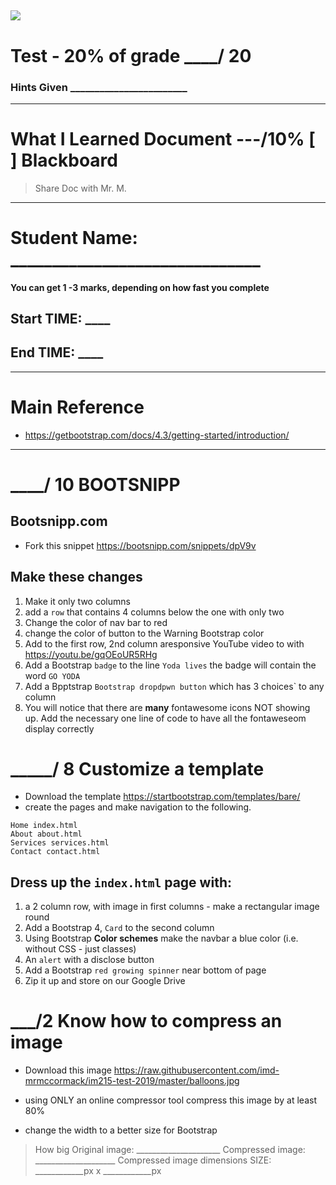 ![](https://media.proprofs.com/images/QM/user_images/1754155/1522408751.png)
---
# Test - 20% of grade       ____/ 20

### Hints Given ________________________
---

# What I Learned Document  ---/10%   [ ] Blackboard
> Share Doc with Mr. M.

----
# Student Name:  ______________________________

#### You can get 1 -3 marks, depending on how fast you complete
## Start TIME: ____
## End TIME: ____

----

# Main Reference
- https://getbootstrap.com/docs/4.3/getting-started/introduction/

----

# ____/ 10 BOOTSNIPP

## Bootsnipp.com
- Fork this snippet https://bootsnipp.com/snippets/dpV9v

## Make these changes

1. Make it only two columns
1. add a `row` that contains 4 columns below the one with only two
1. Change the color of nav bar to red
1. change the color of button to the Warning Bootstrap color
1. Add to the first row, 2nd column aresponsive YouTube video to with https://youtu.be/gqOEoUR5RHg
1. Add a Bootstrap `badge` to the line `Yoda lives`  the badge will contain the word ` GO YODA `
1. Add a Bpptstrap `Bootstrap dropdpwn button` which has 3 choices` to any column
1. You will notice that there are **many** fontawesome icons NOT showing up. Add the necessary one line of code to have all the fontaweseom display correctly

# _____/ 8 Customize a template

- Download the template https://startbootstrap.com/templates/bare/
- create the pages and make navigation to the following.

```
Home index.html
About about.html
Services services.html
Contact contact.html

```
## Dress up the `index.html` page with:

1. a 2 column row, with image in first columns - make a rectangular image round
1. Add a Bootstrap 4, `Card` to the second column
1. Using Bootstrap **Color schemes** make the navbar a blue color (i.e. without CSS - just classes) 
1. An `alert` with a disclose button
1. Add a Bootstrap `red growing spinner` near bottom of page
1. Zip it up and store on our Google Drive


# ___/2  Know how to compress an image

- Download this image
https://raw.githubusercontent.com/imd-mrmccormack/im215-test-2019/master/balloons.jpg

- using ONLY an online compressor tool compress this image by at least 80%
- change the width to a better size for Bootstrap


> How big 
Original image: _____________________
Compressed image: ____________________
Compressed image dimensions SIZE: ____________px x ____________px
 
 

